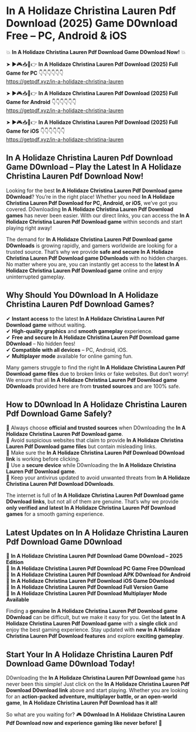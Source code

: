 # In A Holidaze Christina Lauren Pdf Download (2025) Game D0wnload Free – PC, Android & iOS

💥 **In A Holidaze Christina Lauren Pdf Download Game D0wnload Now!** 💥  

➤ ►🎮📥📱👉 **In A Holidaze Christina Lauren Pdf Download (2025) Full Game for PC** 👇👇👇👇👇👇  
https://getpdf.xyz/in-a-holidaze-christina-lauren  

➤ ►🎮📥📱👉 **In A Holidaze Christina Lauren Pdf Download (2025) Full Game for Android** 👇👇👇👇👇👇  
https://getpdf.xyz/in-a-holidaze-christina-lauren  

➤ ►🎮📥📱👉 **In A Holidaze Christina Lauren Pdf Download (2025) Full Game for iOS** 👇👇👇👇👇👇  
https://getpdf.xyz/in-a-holidaze-christina-lauren  

## In A Holidaze Christina Lauren Pdf Download Game D0wnload – Play the Latest In A Holidaze Christina Lauren Pdf Download Now!

Looking for the best **In A Holidaze Christina Lauren Pdf Download game D0wnload**? You’re in the right place! Whether you need **In A Holidaze Christina Lauren Pdf Download for PC, Android, or iOS**, we’ve got you covered. D0wnloading **In A Holidaze Christina Lauren Pdf Download games** has never been easier. With our direct links, you can access the **In A Holidaze Christina Lauren Pdf Download game** within seconds and start playing right away!  

The demand for **In A Holidaze Christina Lauren Pdf Download game D0wnloads** is growing rapidly, and gamers worldwide are looking for a trusted source. That’s why we provide **safe and secure In A Holidaze Christina Lauren Pdf Download game D0wnloads** with no hidden charges. No matter where you are, you can instantly get access to the **latest In A Holidaze Christina Lauren Pdf Download game** online and enjoy uninterrupted gameplay.  

## **Why Should You D0wnload In A Holidaze Christina Lauren Pdf Download Games?**  

✔ **Instant access** to the latest **In A Holidaze Christina Lauren Pdf Download game** without waiting.  
✔ **High-quality graphics** and **smooth gameplay** experience.  
✔ **Free and secure In A Holidaze Christina Lauren Pdf Download game D0wnload** – No hidden fees!  
✔ **Compatible with all devices** – PC, Android, iOS.  
✔ **Multiplayer mode** available for online gaming fun.  

Many gamers struggle to find the right **In A Holidaze Christina Lauren Pdf Download game files** due to broken links or fake websites. But don’t worry! We ensure that all **In A Holidaze Christina Lauren Pdf Download game D0wnloads** provided here are from **trusted sources** and are 100% safe.  

## **How to D0wnload In A Holidaze Christina Lauren Pdf Download Game Safely?**  

📌 Always choose **official and trusted sources** when D0wnloading the **In A Holidaze Christina Lauren Pdf Download game**.  
📌 Avoid suspicious websites that claim to provide **In A Holidaze Christina Lauren Pdf Download game files** but contain misleading links.  
📌 Make sure the **In A Holidaze Christina Lauren Pdf Download D0wnload link** is working before clicking.  
📌 Use a **secure device** while D0wnloading the **In A Holidaze Christina Lauren Pdf Download game**.  
📌 Keep your antivirus updated to avoid unwanted threats from **In A Holidaze Christina Lauren Pdf Download D0wnloads**.  

The internet is full of **In A Holidaze Christina Lauren Pdf Download game D0wnload links**, but not all of them are genuine. That’s why we provide **only verified and latest In A Holidaze Christina Lauren Pdf Download games** for a smooth gaming experience.  

## **Latest Updates on In A Holidaze Christina Lauren Pdf Download Game D0wnload**  

🔹 **In A Holidaze Christina Lauren Pdf Download Game D0wnload – 2025 Edition**  
🔹 **In A Holidaze Christina Lauren Pdf Download PC Game Free D0wnload**  
🔹 **In A Holidaze Christina Lauren Pdf Download APK D0wnload for Android**  
🔹 **In A Holidaze Christina Lauren Pdf Download iOS Game D0wnload**  
🔹 **In A Holidaze Christina Lauren Pdf Download Full Version Game**  
🔹 **In A Holidaze Christina Lauren Pdf Download Multiplayer Mode Available**  

Finding a **genuine In A Holidaze Christina Lauren Pdf Download game D0wnload** can be difficult, but we make it easy for you. Get the **latest In A Holidaze Christina Lauren Pdf Download game** with a **single click** and enjoy the best gaming experience. Stay updated with **new In A Holidaze Christina Lauren Pdf Download features** and explore **exciting gameplay**.  

## **Start Your In A Holidaze Christina Lauren Pdf Download Game D0wnload Today!**  

D0wnloading the **In A Holidaze Christina Lauren Pdf Download game** has never been this simple! Just click on the **In A Holidaze Christina Lauren Pdf Download D0wnload link** above and start playing. Whether you are looking for an **action-packed adventure, multiplayer battle, or an open-world game**, **In A Holidaze Christina Lauren Pdf Download has it all!**  

So what are you waiting for? 🎮 **D0wnload In A Holidaze Christina Lauren Pdf Download now and experience gaming like never before!** 🚀  
